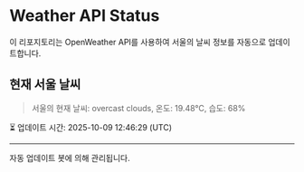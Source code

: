 
# Weather API Status

이 리포지토리는 OpenWeather API를 사용하여 서울의 날씨 정보를 자동으로 업데이트합니다.

## 현재 서울 날씨
> 서울의 현재 날씨: overcast clouds, 온도: 19.48°C, 습도: 68%

⏳ 업데이트 시간: 2025-10-09 12:46:29 (UTC)

---
자동 업데이트 봇에 의해 관리됩니다.
